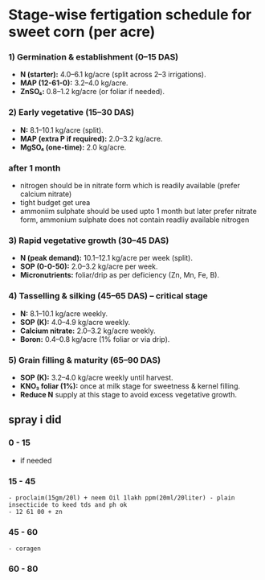 # **Stage-wise fertigation schedule for sweet corn (per acre)**

### **1) Germination & establishment (0–15 DAS)**
* **N (starter):** 4.0–6.1 kg/acre (split across 2–3 irrigations).
* **MAP (12-61-0):** 3.2–4.0 kg/acre.
* **ZnSO₄:** 0.8–1.2 kg/acre (or foliar if needed).

### **2) Early vegetative (15–30 DAS)**
* **N:** 8.1–10.1 kg/acre (split).
* **MAP (extra P if required):** 2.0–3.2 kg/acre.
* **MgSO₄ (one-time):** 2.0 kg/acre.

### after 1 month
- nitrogen should be in nitrate form which is readily available (prefer calcium nitrate)
- tight budget get urea
- ammoniim sulphate should be used upto 1 month but later prefer nitrate form, ammonium sulphate does not contain readliy available nitrogen

### **3) Rapid vegetative growth (30–45 DAS)**
* **N (peak demand):** 10.1–12.1 kg/acre per week (split).
* **SOP (0-0-50):** 2.0–3.2 kg/acre per week.
* **Micronutrients:** foliar/drip as per deficiency (Zn, Mn, Fe, B).

### **4) Tasselling & silking (45–65 DAS) – critical stage**
* **N:** 8.1–10.1 kg/acre weekly.
* **SOP (K):** 4.0–4.9 kg/acre weekly.
* **Calcium nitrate:** 2.0–3.2 kg/acre weekly.
* **Boron:** 0.4–0.8 kg/acre (1% foliar or via drip).

### **5) Grain filling & maturity (65–90 DAS)**
* **SOP (K):** 3.2–4.0 kg/acre weekly until harvest.
* **KNO₃ foliar (1%):** once at milk stage for sweetness & kernel filling.
* **Reduce N** supply at this stage to avoid excess vegetative growth.



## spray i did

### 0 - 15
- if needed
### 15 - 45
    - proclaim(15gm/20l) + neem Oil 1lakh ppm(20ml/20liter) - plain insecticide to keed tds and ph ok
    - 12 61 00 + zn
### 45 - 60
    - coragen
### 60 - 80